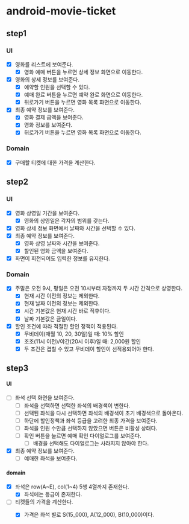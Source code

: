 # android-movie-ticket

## step1

### UI
- [x] 영화를 리스트에 보여준다.
  - [x] 영화 예매 버튼을 누르면 상세 정보 화면으로 이동한다.
- [x] 영화의 상세 정보를 보여준다.
  - [x] 예약할 인원을 선택할 수 있다.
  - [x] 예매 완료 버튼을 누르면 예약 완료 화면으로 이동한다.
  - [x] 뒤로가기 버튼을 누르면 영화 목록 화면으로 이동한다.
- [x] 최종 예약 정보를 보여준다.
  - [x] 영화 결제 금액을 보여준다.
  - [x] 영화 정보를 보여준다.
  - [x] 뒤로가기 버튼을 누르면 영화 목록 화면으로 이동한다.

### Domain
- [x] 구매할 티켓에 대한 가격을 계산한다.

## step2

### UI
- [x] 영화 상영일 기간을 보여준다.
  - [x] 영화의 상영일은 각자의 범위를 갖는다.
- [x] 영화 상세 정보 화면에서 날짜와 시간을 선택할 수 있다.
- [x] 최종 예약 정보를 보여준다.
  - [x] 영화 상영 날짜와 시간을 보여준다.
  - [x] 할인된 영화 금액을 보여준다.
- [x] 화면이 회전되어도 입력한 정보를 유지한다.

### Domain
- [x] 주말은 오전 9시, 평일은 오전 10시부터 자정까지 두 시간 간격으로 상영한다.
  - [x] 현재 시간 이전의 정보는 제외한다.
  - [x] 현재 날짜 이전의 정보는 제외한다.
  - [x] 시간 기본값은 현재 시간 바로 직후이다.
  - [x] 날짜 기본값은 금일이다.
- [x] 할인 조건에 따라 적절한 할인 정책이 적용된다.
  - [x] 무비데이(매월 10, 20, 30일)일 때: 10% 할인
  - [x] 조조(11시 이전)/야간(20시 이후)일 때: 2,000원 할인
  - [x] 두 조건은 겹칠 수 있고 무비데이 할인이 선적용되어야 한다.

## step3

#### UI
- [ ] 좌석 선택 화면을 보여준다.
  - [ ] 좌석을 선택하면 선택한 좌석의 배경색이 변한다.
  - [ ] 선택된 좌석을 다시 선택하면 좌석의 배경색이 초기 배경색으로 돌아온다.
  - [ ] 하단에 할인정책과 좌석 등급을 고려한 최종 가격을 보여준다.
  - [ ] 좌석을 인원 수만큼 선택하지 않았으면 버튼은 비활성 상태다.
  - [ ] 확인 버튼을 눌르면 예매 확인 다이얼로그를 보여준다.
    - [ ] 배경을 선택해도 다이얼로그는 사라지지 않아야 한다.

- [x] 최종 예약 정보를 보여준다.
  - [ ] 예매한 좌석을 보여준다.

#### domain
- [x] 좌석은 row(A~E), col(1~4) 5행 4열까지 존재한다.
  - [x] 좌석에는 등급이 존재한다.
- [ ] 티켓들의 가격을 계산한다.
  - [x] 가격은 좌석 별로 S(15_000), A(12_000), B(10_000)이다. 


